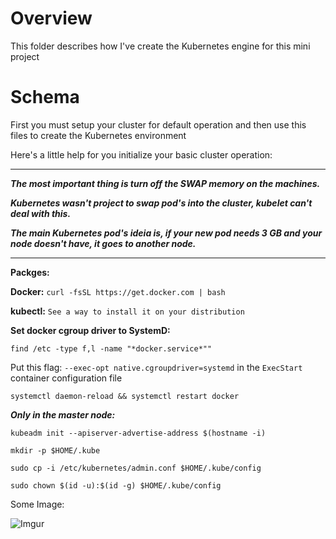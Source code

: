 # Overview

This folder describes how I've create the Kubernetes engine for this mini project

# Schema

First you must setup your cluster for default operation and then use this files to create the Kubernetes environment

Here's a little help for you initialize your basic cluster operation:

---

***The most important thing is turn off the SWAP memory on the machines.***


***Kubernetes wasn't project to swap pod's into the cluster, kubelet can't deal with this.***


***The main Kubernetes pod's ideia is, if your new pod needs 3 GB and your node doesn't have, it goes to another node.***

---

**Packges:**

**Docker:** `curl -fsSL https://get.docker.com | bash`

**kubectl:** `See a way to install it on your distribution`

**Set docker cgroup driver to SystemD:**

`find /etc -type f,l -name "*docker.service*""`

Put this flag: `--exec-opt native.cgroupdriver=systemd` in the `ExecStart` container configuration file

`systemctl daemon-reload && systemctl restart docker`

***Only in the master node:***

`kubeadm init --apiserver-advertise-address $(hostname -i)`

 `mkdir -p $HOME/.kube`

 `sudo cp -i /etc/kubernetes/admin.conf $HOME/.kube/config`

 `sudo chown $(id -u):$(id -g) $HOME/.kube/config`

Some Image:

![Imgur](https://i.imgur.com/QGvld6Y.jpg)
